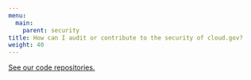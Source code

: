 ```yaml
---
menu:
  main:
    parent: security
title: How can I audit or contribute to the security of cloud.gov?
weight: 40
---
```


[See our code repositories.](https://docs.cloud.gov/ops/repos/)
